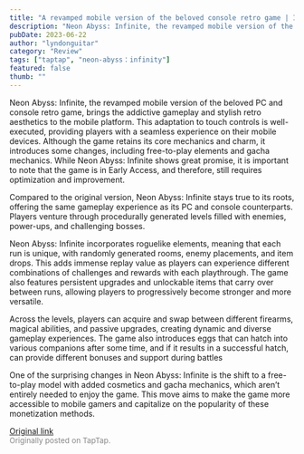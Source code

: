 ```yaml
---
title: "A revamped mobile version of the beloved console retro game | Impressions - Neon Abyss: Infinite"
description: "Neon Abyss: Infinite, the revamped mobile version of the beloved PC and console retro game, brings the addictive gameplay and stylish retro aesthetics to the mobile platform. This adaptation to touch controls is well-executed, providing players with a seamless experience on their mobile devices. Although the game retains its core mechanics and charm, it introduces some changes, including free-to-play elements and gacha mechanics. While Neon Abyss: Infinite shows great promise, it is important to note that the game is in Early Access, and therefore, still requires optimization and improvement."
pubDate: 2023-06-22
author: "lyndonguitar"
category: "Review"
tags: ["taptap", "neon-abyss：infinity"]
featured: false
thumb: ""
---
```


Neon Abyss: Infinite, the revamped mobile version of the beloved PC and console retro game, brings the addictive gameplay and stylish retro aesthetics to the mobile platform. This adaptation to touch controls is well-executed, providing players with a seamless experience on their mobile devices. Although the game retains its core mechanics and charm, it introduces some changes, including free-to-play elements and gacha mechanics. While Neon Abyss: Infinite shows great promise, it is important to note that the game is in Early Access, and therefore, still requires optimization and improvement.

Compared to the original version, Neon Abyss: Infinite stays true to its roots, offering the same gameplay experience as its PC and console counterparts. Players venture through procedurally generated levels filled with enemies, power-ups, and challenging bosses.

Neon Abyss: Infinite incorporates roguelike elements, meaning that each run is unique, with randomly generated rooms, enemy placements, and item drops. This adds immense replay value as players can experience different combinations of challenges and rewards with each playthrough. The game also features persistent upgrades and unlockable items that carry over between runs, allowing players to progressively become stronger and more versatile.

Across the levels, players can acquire and swap between different firearms, magical abilities, and passive upgrades, creating dynamic and diverse gameplay experiences. The game also introduces eggs that can hatch into various companions after some time, and if it results in a successful hatch, can provide different bonuses and support during battles

One of the surprising changes in Neon Abyss: Infinite is the shift to a free-to-play model with added cosmetics and gacha mechanics, which aren’t entirely needed to enjoy the game. This move aims to make the game more accessible to mobile gamers and capitalize on the popularity of these monetization methods.

[Original link](https://www.taptap.io/post/5876800)<br><span style="font-size: 0.95em; color: #888;">Originally posted on TapTap.</span>
